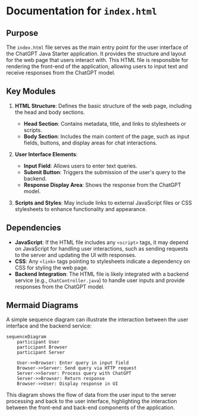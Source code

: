 # Documentation for `index.html`

## Purpose
The `index.html` file serves as the main entry point for the user interface of the ChatGPT Java Starter application. It provides the structure and layout for the web page that users interact with. This HTML file is responsible for rendering the front-end of the application, allowing users to input text and receive responses from the ChatGPT model.

## Key Modules
1. **HTML Structure**: Defines the basic structure of the web page, including the head and body sections.
   - **Head Section**: Contains metadata, title, and links to stylesheets or scripts.
   - **Body Section**: Includes the main content of the page, such as input fields, buttons, and display areas for chat interactions.

2. **User Interface Elements**:
   - **Input Field**: Allows users to enter text queries.
   - **Submit Button**: Triggers the submission of the user's query to the backend.
   - **Response Display Area**: Shows the response from the ChatGPT model.

3. **Scripts and Styles**: May include links to external JavaScript files or CSS stylesheets to enhance functionality and appearance.

## Dependencies
- **JavaScript**: If the HTML file includes any `<script>` tags, it may depend on JavaScript for handling user interactions, such as sending requests to the server and updating the UI with responses.
- **CSS**: Any `<link>` tags pointing to stylesheets indicate a dependency on CSS for styling the web page.
- **Backend Integration**: The HTML file is likely integrated with a backend service (e.g., `ChatController.java`) to handle user inputs and provide responses from the ChatGPT model.

## Mermaid Diagrams
A simple sequence diagram can illustrate the interaction between the user interface and the backend service:

```mermaid
sequenceDiagram
    participant User
    participant Browser
    participant Server

    User->>Browser: Enter query in input field
    Browser->>Server: Send query via HTTP request
    Server->>Server: Process query with ChatGPT
    Server->>Browser: Return response
    Browser->>User: Display response in UI
```

This diagram shows the flow of data from the user input to the server processing and back to the user interface, highlighting the interaction between the front-end and back-end components of the application.